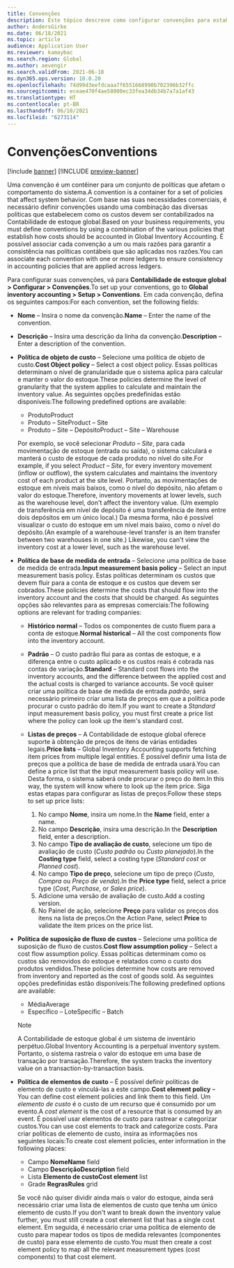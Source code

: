 ```yaml
---
title: Convenções
description: Este tópico descreve como configurar convenções para estabelecer como os custos devem ser contabilizados na Contabilidade de estoque global.
author: AndersGirke
ms.date: 06/18/2021
ms.topic: article
audience: Application User
ms.reviewer: kamaybac
ms.search.region: Global
ms.author: aevengir
ms.search.validFrom: 2021-06-18
ms.dyn365.ops.version: 10.0.20
ms.openlocfilehash: 74d99d3eefdcaaa7f6551668990b702396b32ffc
ms.sourcegitcommit: eceae470f4ae58000ec33fea34db34b7a7a1af43
ms.translationtype: HT
ms.contentlocale: pt-BR
ms.lasthandoff: 06/18/2021
ms.locfileid: "6273114"
---
```

# <a name="conventions"></a><span data-ttu-id="c172b-103">Convenções</span><span class="sxs-lookup"><span data-stu-id="c172b-103">Conventions</span></span>

[!include [banner](../includes/banner.md)]
[!INCLUDE [preview-banner](../includes/preview-banner.md)]

<span data-ttu-id="c172b-104">Uma convenção é um contêiner para um conjunto de políticas que afetam o comportamento do sistema.</span><span class="sxs-lookup"><span data-stu-id="c172b-104">A convention is a container for a set of policies that affect system behavior.</span></span> <span data-ttu-id="c172b-105">Com base nas suas necessidades comerciais, é necessário definir convenções usando uma combinação das diversas políticas que estabelecem como os custos devem ser contabilizados na Contabilidade de estoque global.</span><span class="sxs-lookup"><span data-stu-id="c172b-105">Based on your business requirements, you must define conventions by using a combination of the various policies that establish how costs should be accounted in Global Inventory Accounting.</span></span> <span data-ttu-id="c172b-106">É possível associar cada convenção a um ou mais razões para garantir a consistência nas políticas contábeis que são aplicadas nos razões.</span><span class="sxs-lookup"><span data-stu-id="c172b-106">You can associate each convention with one or more ledgers to ensure consistency in accounting policies that are applied across ledgers.</span></span>

<span data-ttu-id="c172b-107">Para configurar suas convenções, vá para **Contabilidade de estoque global \> Configurar \> Convenções**.</span><span class="sxs-lookup"><span data-stu-id="c172b-107">To set up your conventions, go to **Global inventory accounting \> Setup \> Conventions**.</span></span> <span data-ttu-id="c172b-108">Em cada convenção, defina os seguintes campos:</span><span class="sxs-lookup"><span data-stu-id="c172b-108">For each convention, set the following fields:</span></span>

- <span data-ttu-id="c172b-109">**Nome** – Insira o nome da convenção.</span><span class="sxs-lookup"><span data-stu-id="c172b-109">**Name** – Enter the name of the convention.</span></span>
- <span data-ttu-id="c172b-110">**Descrição** – Insira uma descrição da linha da convenção.</span><span class="sxs-lookup"><span data-stu-id="c172b-110">**Description** – Enter a description of the convention.</span></span>
- <span data-ttu-id="c172b-111">**Política de objeto de custo** – Selecione uma política de objeto de custo.</span><span class="sxs-lookup"><span data-stu-id="c172b-111">**Cost Object policy** – Select a cost object policy.</span></span> <span data-ttu-id="c172b-112">Essas políticas determinam o nível de granularidade que o sistema aplica para calcular e manter o valor do estoque.</span><span class="sxs-lookup"><span data-stu-id="c172b-112">These policies determine the level of granularity that the system applies to calculate and maintain the inventory value.</span></span> <span data-ttu-id="c172b-113">As seguintes opções predefinidas estão disponíveis:</span><span class="sxs-lookup"><span data-stu-id="c172b-113">The following predefined options are available:</span></span>

    - <span data-ttu-id="c172b-114">Produto</span><span class="sxs-lookup"><span data-stu-id="c172b-114">Product</span></span>
    - <span data-ttu-id="c172b-115">Produto – Site</span><span class="sxs-lookup"><span data-stu-id="c172b-115">Product – Site</span></span>
    - <span data-ttu-id="c172b-116">Produto – Site – Depósito</span><span class="sxs-lookup"><span data-stu-id="c172b-116">Product – Site – Warehouse</span></span>

    <span data-ttu-id="c172b-117">Por exemplo, se você selecionar *Produto – Site*, para cada movimentação de estoque (entrada ou saída), o sistema calculará e manterá o custo de estoque de cada produto no nível do site.</span><span class="sxs-lookup"><span data-stu-id="c172b-117">For example, if you select *Product – Site*, for every inventory movement (inflow or outflow), the system calculates and maintains the inventory cost of each product at the site level.</span></span> <span data-ttu-id="c172b-118">Portanto, as movimentações de estoque em níveis mais baixos, como o nível do depósito, não afetam o valor do estoque.</span><span class="sxs-lookup"><span data-stu-id="c172b-118">Therefore, inventory movements at lower levels, such as the warehouse level, don't affect the inventory value.</span></span> <span data-ttu-id="c172b-119">(Um exemplo de transferência em nível de depósito é uma transferência de itens entre dois depósitos em um único local.) Da mesma forma, não é possível visualizar o custo do estoque em um nível mais baixo, como o nível do depósito.</span><span class="sxs-lookup"><span data-stu-id="c172b-119">(An example of a warehouse-level transfer is an item transfer between two warehouses in one site.) Likewise, you can't view the inventory cost at a lower level, such as the warehouse level.</span></span>

- <span data-ttu-id="c172b-120">**Política de base de medida de entrada** – Selecione uma política de base de medida de entrada.</span><span class="sxs-lookup"><span data-stu-id="c172b-120">**Input measurement basis policy** – Select an input measurement basis policy.</span></span> <span data-ttu-id="c172b-121">Estas políticas determinam os custos que devem fluir para a conta de estoque e os custos que devem ser cobrados.</span><span class="sxs-lookup"><span data-stu-id="c172b-121">These policies determine the costs that should flow into the inventory account and the costs that should be charged.</span></span> <span data-ttu-id="c172b-122">As seguintes opções são relevantes para as empresas comerciais:</span><span class="sxs-lookup"><span data-stu-id="c172b-122">The following options are relevant for trading companies:</span></span>

    - <span data-ttu-id="c172b-123">**Histórico normal** – Todos os componentes de custo fluem para a conta de estoque.</span><span class="sxs-lookup"><span data-stu-id="c172b-123">**Normal historical** – All the cost components flow into the inventory account.</span></span>
    - <span data-ttu-id="c172b-124">**Padrão** – O custo padrão flui para as contas de estoque, e a diferença entre o custo aplicado e os custos reais é cobrada nas contas de variação.</span><span class="sxs-lookup"><span data-stu-id="c172b-124">**Standard** – Standard cost flows into the inventory accounts, and the difference between the applied cost and the actual costs is charged to variance accounts.</span></span> <span data-ttu-id="c172b-125">Se você quiser criar uma política de base de medida de entrada *padrão*, será necessário primeiro criar uma lista de preços em que a política pode procurar o custo padrão do item.</span><span class="sxs-lookup"><span data-stu-id="c172b-125">If you want to create a *Standard* input measurement basis policy, you must first create a price list where the policy can look up the item's standard cost.</span></span>
    - <span data-ttu-id="c172b-126">**Listas de preços** – A Contabilidade de estoque global oferece suporte à obtenção de preços de itens de várias entidades legais.</span><span class="sxs-lookup"><span data-stu-id="c172b-126">**Price lists** – Global Inventory Accounting supports fetching item prices from multiple legal entities.</span></span> <span data-ttu-id="c172b-127">É possível definir uma lista de preços que a política de base de medida de entrada usará.</span><span class="sxs-lookup"><span data-stu-id="c172b-127">You can define a price list that the input measurement basis policy will use.</span></span> <span data-ttu-id="c172b-128">Desta forma, o sistema saberá onde procurar o preço do item.</span><span class="sxs-lookup"><span data-stu-id="c172b-128">In this way, the system will know where to look up the item price.</span></span> <span data-ttu-id="c172b-129">Siga estas etapas para configurar as listas de preços:</span><span class="sxs-lookup"><span data-stu-id="c172b-129">Follow these steps to set up price lists:</span></span>

        1. <span data-ttu-id="c172b-130">No campo **Nome**, insira um nome.</span><span class="sxs-lookup"><span data-stu-id="c172b-130">In the **Name** field, enter a name.</span></span>
        1. <span data-ttu-id="c172b-131">No campo **Descrição**, insira uma descrição.</span><span class="sxs-lookup"><span data-stu-id="c172b-131">In the **Description** field, enter a description.</span></span>
        1. <span data-ttu-id="c172b-132">No campo **Tipo de avaliação de custo**, selecione um tipo de avaliação de custo (*Custo padrão* ou *Custo planejado*).</span><span class="sxs-lookup"><span data-stu-id="c172b-132">In the **Costing type** field, select a costing type (*Standard cost* or *Planned cost*).</span></span>
        1. <span data-ttu-id="c172b-133">No campo **Tipo de preço**, selecione um tipo de preço (*Custo*, *Compra* ou *Preço de venda*).</span><span class="sxs-lookup"><span data-stu-id="c172b-133">In the **Price type** field, select a price type (*Cost*, *Purchase*, or *Sales price*).</span></span>
        1. <span data-ttu-id="c172b-134">Adicione uma versão de avaliação de custo.</span><span class="sxs-lookup"><span data-stu-id="c172b-134">Add a costing version.</span></span>
        1. <span data-ttu-id="c172b-135">No Painel de ação, selecione **Preço** para validar os preços dos itens na lista de preços.</span><span class="sxs-lookup"><span data-stu-id="c172b-135">On the Action Pane, select **Price** to validate the item prices on the price list.</span></span>

- <span data-ttu-id="c172b-136">**Política de suposição de fluxo de custos** – Selecione uma política de suposição de fluxo de custos.</span><span class="sxs-lookup"><span data-stu-id="c172b-136">**Cost flow assumption policy** – Select a cost flow assumption policy.</span></span> <span data-ttu-id="c172b-137">Essas políticas determinam como os custos são removidos do estoque e relatados como o custo dos produtos vendidos.</span><span class="sxs-lookup"><span data-stu-id="c172b-137">These policies determine how costs are removed from inventory and reported as the cost of goods sold.</span></span> <span data-ttu-id="c172b-138">As seguintes opções predefinidas estão disponíveis:</span><span class="sxs-lookup"><span data-stu-id="c172b-138">The following predefined options are available:</span></span>

    - <span data-ttu-id="c172b-139">Média</span><span class="sxs-lookup"><span data-stu-id="c172b-139">Average</span></span>
    - <span data-ttu-id="c172b-140">Específico – Lote</span><span class="sxs-lookup"><span data-stu-id="c172b-140">Specific – Batch</span></span>

    > [!NOTE]
    > <span data-ttu-id="c172b-141">A Contabilidade de estoque global é um sistema de inventário perpétuo.</span><span class="sxs-lookup"><span data-stu-id="c172b-141">Global Inventory Accounting is a perpetual inventory system.</span></span> <span data-ttu-id="c172b-142">Portanto, o sistema rastreia o valor do estoque em uma base de transação por transação.</span><span class="sxs-lookup"><span data-stu-id="c172b-142">Therefore, the system tracks the inventory value on a transaction-by-transaction basis.</span></span>

- <span data-ttu-id="c172b-143">**Política de elementos de custo** – É possível definir políticas de elemento de custo e vinculá-las a este campo.</span><span class="sxs-lookup"><span data-stu-id="c172b-143">**Cost element policy** – You can define cost element policies and link them to this field.</span></span> <span data-ttu-id="c172b-144">Um *elemento de custo* é o custo de um recurso que é consumido por um evento.</span><span class="sxs-lookup"><span data-stu-id="c172b-144">A *cost element* is the cost of a resource that is consumed by an event.</span></span> <span data-ttu-id="c172b-145">É possível usar elementos de custo para rastrear e categorizar custos.</span><span class="sxs-lookup"><span data-stu-id="c172b-145">You can use cost elements to track and categorize costs.</span></span> <span data-ttu-id="c172b-146">Para criar políticas de elemento de custo, insira as informações nos seguintes locais:</span><span class="sxs-lookup"><span data-stu-id="c172b-146">To create cost element policies, enter information in the following places:</span></span>

    - <span data-ttu-id="c172b-147">Campo **Nome**</span><span class="sxs-lookup"><span data-stu-id="c172b-147">**Name** field</span></span>
    - <span data-ttu-id="c172b-148">Campo **Descrição**</span><span class="sxs-lookup"><span data-stu-id="c172b-148">**Description** field</span></span>
    - <span data-ttu-id="c172b-149">Lista **Elemento de custo**</span><span class="sxs-lookup"><span data-stu-id="c172b-149">**Cost element** list</span></span>
    - <span data-ttu-id="c172b-150">Grade **Regras**</span><span class="sxs-lookup"><span data-stu-id="c172b-150">**Rules** grid</span></span>

    <span data-ttu-id="c172b-151">Se você não quiser dividir ainda mais o valor do estoque, ainda será necessário criar uma lista de elementos de custo que tenha um único elemento de custo.</span><span class="sxs-lookup"><span data-stu-id="c172b-151">If you don't want to break down the inventory value further, you must still create a cost element list that has a single cost element.</span></span> <span data-ttu-id="c172b-152">Em seguida, é necessário criar uma política de elemento de custo para mapear todos os tipos de medida relevantes (componentes de custo) para esse elemento de custo.</span><span class="sxs-lookup"><span data-stu-id="c172b-152">You must then create a cost element policy to map all the relevant measurement types (cost components) to that cost element.</span></span>
